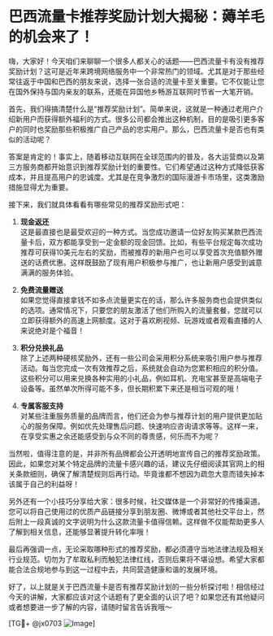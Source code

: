 # 巴西流量卡推荐奖励计划大揭秘：薅羊毛的机会来了！

嗨，大家好！今天咱们来聊聊一个很多人都关心的话题——巴西流量卡有没有推荐奖励计划？这可是近年来跨境网络服务中一个非常热门的领域。尤其是对于那些经常往返于中国和巴西的朋友来说，选择一张合适的流量卡至关重要。它不仅能让您在国外保持与国内亲友的联系，还能在异国他乡畅游互联网时节省一大笔开销。

首先，我们得搞清楚什么是“推荐奖励计划”。简单来说，这就是一种通过老用户介绍新用户而获得额外福利的方式。很多公司都会推出这种机制，目的是吸引更多客户的同时也奖励那些积极推广自己产品的忠实用户。那么，巴西流量卡是否也有类似的活动呢？

答案是肯定的！事实上，随着移动互联网在全球范围内的普及，各大运营商以及第三方服务商都开始意识到推荐奖励计划的重要性。它们希望通过这种方式降低获客成本，并且提高用户的忠诚度。尤其是在竞争激烈的国际漫游卡市场里，这类激励措施显得尤为重要。

接下来，我们就具体看看有哪些常见的推荐奖励形式吧：

1. **现金返还**  
   这是最直接也是最受欢迎的一种方式。当您成功邀请一位好友购买某款巴西流量卡后，双方都能享受到一定金额的现金回馈。比如，有些平台规定每次成功推荐可获得10美元左右的奖励，而被推荐的新用户也可以享受首次充值额外赠送的话费优惠。这样既鼓励了现有用户积极参与推广，也让新用户感受到诚意满满的服务体验。

2. **免费流量赠送**  
   如果您觉得直接拿钱不如多点流量更实在的话，那么许多服务商也会提供类似的选项。通常情况下，只要您的朋友激活了他们所购入的流量套餐，您就可以立即获得额外的高速上网额度。这对于喜欢刷视频、玩游戏或者观看直播的人来说绝对是个福音！

3. **积分兑换礼品**  
   除了上述两种硬核奖励外，还有一些公司会采用积分系统来吸引用户参与推荐活动。每当您完成一次有效推荐之后，系统就会自动为您累积相应的积分值。这些积分可以用来兑换各种实用的小礼品，例如耳机、充电宝甚至是高端电子设备等。虽然单次所得可能不多，但长期积累下来还是相当可观的哦！

4. **专属客服支持**  
   对某些注重服务质量的品牌而言，他们还会为参与推荐计划的用户提供更加贴心的服务保障。例如优先处理售后问题、快速响应咨询请求等等。这样一来，在享受实惠之余还能感受到与众不同的尊贵感，何乐而不为呢？

当然啦，值得注意的是，并非所有品牌都会公开透明地宣传自己的推荐奖励政策。因此，如果您对某个特定品牌的流量卡感兴趣的话，建议先仔细阅读其官网上的相关条款细则，确保了解清楚规则后再行动。毕竟谁都不想因为疏忽大意而错失掉本该属于自己的利益呀！

另外还有一个小技巧分享给大家：很多时候，社交媒体是一个非常好的传播渠道。您可以将自己使用过的优质产品链接分享到朋友圈、微博或者其他社交平台上，然后附上一段真诚的文字说明为什么这款流量卡值得信赖。这样做不仅能帮助更多人了解到相关信息，还能够显著提升转化率哦！

最后再强调一点，无论采取哪种形式的推荐奖励，都必须遵守当地法律法规及相关行业规范。切勿为了牟取私利而触犯法律红线，否则后果将不堪设想。希望大家都能合法合规地参与到这一过程中去，共同营造健康和谐的发展环境。

好了，以上就是关于巴西流量卡是否有推荐奖励计划的一些分析探讨啦！相信经过今天的讲解，大家都应该对这个话题有了更全面的认识了吧？如果您还有其他疑问或者想要进一步了解的内容，请随时留言告诉我哦～

[TG💪+ @jx0703 ![Image](https://github.com/user-attachments/assets/dbca1d08-cadb-493c-b0ec-ad6f7a83f270)]